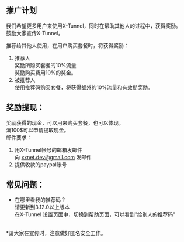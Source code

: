 
## 推广计划
我们希望更多用户来使用X-Tunnel，同时在帮助其他人的过程中，获得奖励。  
鼓励大家宣传X-Tunnel。  


推荐给其他人使用，在用户购买套餐时，将获得奖励：  
1. 推荐人  
  奖励所购买套餐的10%流量  
  奖励购买费用10%的奖金。  
2. 被推荐人  
  使用推荐码购买套餐，将获得额外的10%流量和有效期奖励。  
  
## 奖励提现：    
奖励获得的现金，可以用来购买套餐，也可以体现。    
满100$可以申请提取现金。   
邮件要求：   
1. 用X-Tunnel帐号的邮箱发邮件    
   向 xxnet.dev@gmail.com 发邮件    
2. 提供收款的paypal账号   
  
## 常见问题：
* 在哪里看我的推荐码？  
  请更新到3.12.0以上版本  
  在X-Tunnel 设置页面中，切换到帮助页面，可以看到"给别人的推荐码"  
  
<br>
*请大家在宣传时，注意做好匿名安全工作。  